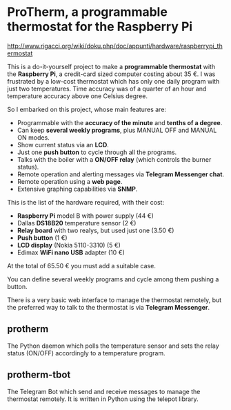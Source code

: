 # ProTherm, a programmable thermostat for the Raspberry Pi

http://www.rigacci.org/wiki/doku.php/doc/appunti/hardware/raspberrypi_thermostat


This is a do-it-yourself project to make a **programmable thermostat** with the **Raspberry Pi**, a credit-card sized computer costing about 35 €. I was frustrated by a low-cost thermostat which has only one daily program with just two temperatures. Time accuracy was of a quarter of an hour and temperature accuracy above one Celsius degree.

So I embarked on this project, whose main features are:

* Programmable with the **accuracy of the minute** and **tenths of a degree**.
* Can keep **several weekly programs**, plus MANUAL OFF and MANUAL ON modes.
* Show current status via an **LCD**.
* Just one **push button** to cycle through all the programs.
* Talks with the boiler with a **ON/OFF relay** (which controls the burner status).
* Remote operation and alerting messages via **Telegram Messenger chat**.
* Remote operation using a **web page**.
* Extensive graphing capabilities via **SNMP**.

 This is the list of the hardware required, with their cost:

* **Raspberry Pi** model B with power supply (44 €)
* Dallas **DS18B20** temperature sensor (2 €)
* **Relay board** with two realys, but used just one (3.50 €)
* **Push button** (1 €)
* **LCD display** (Nokia 5110-3310) (5 €)
* Edimax **WiFi nano USB** adapter (10 €)

At the total of 65.50 € you must add a suitable case.

You can define several weekly programs and cycle among them pushing a button.

There is a very basic web interface to manage the thermostat remotely, but the preferred way to talk to the thermostat is via **Telegram Messenger**.

## protherm

The Python daemon which polls the temperature sensor and sets the relay status (ON/OFF) accordingly to a temperature program.

## protherm-tbot

The Telegram Bot which send and receive messages to manage the thermostat remotely. It is written in Python using the telepot library.
